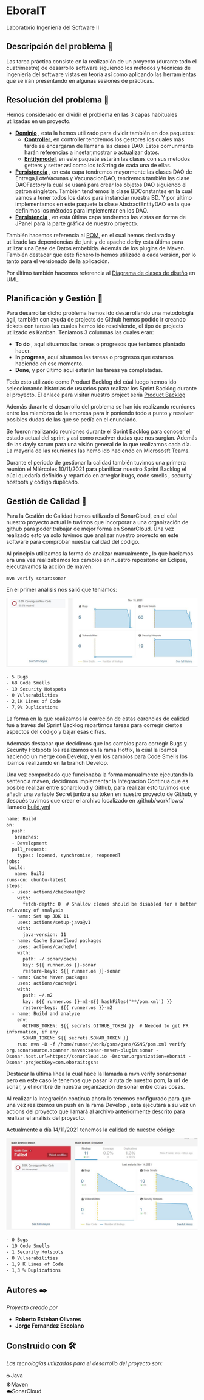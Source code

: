 # EboraIT
Laboratorio Ingeniería del Software II

## Descripción del problema 🔨
Las tarea práctica consiste en la realización de un proyecto (durante todo el cuatrimestre) de desarrollo software siguiendo los métodos y técnicas de ingeniería del software vistas en teoría así como aplicando las herramientas que se irán presentando en algunas sesiones de prácticas.

## Resolución del problema 🔨
 
Hemos considerado en dividir el problema en las 3 capas habituales utilizadas en un proyecto.
* **[Dominio](./GSNS/src/main/java/com/eborait/gsns/dominio)** , esta la hemos utilizado para dividir también en dos paquetes:
	* **[Controller](./GSNS/src/main/java/com/eborait/gsns/dominio/controller)**, en controller tendremos los gestores los cuales más tarde se encargaran de llamar a las clases DAO. Estos comunmente harán referencias a insetar,mostrar o actualizar datos.
	* **[Entitymodel](./GSNS/src/main/java/com/eborait/gsns/dominio/entitymodel)**, en este paquete estarán las clases con sus metodos getters y setter así como los toString de cada una de ellas. 
* **[Persistencia](./GSNS/src/main/java/com/eborait/gsns/persistencia)** , en esta capa tendremos mayormente las clases DAO de Entrega,LoteVacunas y VacunacionDAO, tendremos también las clase DAOFactory la cual se usará para crear los objetos DAO siguiendo el patron singleton. También tendremos la clase BDConstantes en la cual vamos a tener todos los datos para instanciar nuestra BD. Y por último implementamos en este paquete la clase AbstractEntityDAO en la que definimos los métodos para implementar en los DAO.
* **[Persistencia](./GSNS/src/main/java/com/eborait/gsns/presentacion)** , en esta última capa tendremos las vistas en forma de JPanel para la parte gráfica de nuestro proyecto.

También hacemos referencia al [POM](./GSNS/pom.xml), en el cual hemos declarado y utilizado las dependencias de junit y de apache.derby esta última para utilizar una Base de Datos embebida. Además de los plugins de Maven. También destacar que este fichero lo hemos utilizado a cada version, por lo tanto para el versionado de la aplicación. 

Por último también hacemos referencia al [Diagrama de clases de diseño](./Diagrama%20de%20clases%20de%20diseño.png)  en UML.

## Planificación y Gestión 📆

Para desarrollar dicho problema hemos ido desarrollando una metodología ágil, también con ayuda de projects de Github hemos podido ir creando tickets con tareas las cuales hemos ido resolviendo, el tipo de projects utilizado es Kanban. Teniamos 3 columnas las cuales eran:
* **To do** , aquí situamos las tareas o progresos que teniamos plantado hacer.
* **In progress**, aquí situamos las tareas o progresos que estamos haciendo en ese momento.
* **Done**, y por último aquí estarán las tareas ya completadas.

Todo esto utilizado como Product Backlog del cúal luego hemos ido seleccionando historias de usuarios para realizar los Sprint Backlog durante el proyecto.
El enlace para visitar nuestro project sería [Product Backlog](https://github.com/escolanojorge/eborait/projects/2)

Además durante el desarrollo del problema se han ido realizando reuniones entre los miembros de la empresa para ir poniendo todo a punto y resolver posibles dudas de las que se pedía en el enunciado.

Se fueron realizando reuniones durante el Sprint Backlog para conocer el estado actual del sprint y así como resolver dudas que nos surgían. Además de las dayly scrum para una visión general de lo que realizamos cada día. La mayoria de las reuniones las hemo ido haciendo en Micrososft Teams.

Durante el periodo de gestionar la calidad también tuvimos una primera reunión el Miércoles 10/11/2021 para planificar nuestro Sprint Backlog el cúal quedaría definido y repartido en arreglar bugs, code smells , security hostpots y código duplicado.

## Gestión de Calidad 🔨

Para la Gestión de Calidad hemos utilizado el SonarCloud, en el cúal nuestro proyecto actual le tuvimos que incorporar a una organización de github para poder trabajar de mejor forma en SonarCloud. Una vez realizado esto ya solo tuvimos que analizar nuestro proyecto en este software para comprobar nuestra calidad del código.

Al principio utilizamos la forma de analizar manualmente , lo que haciamos era una vez realizabamos los cambios en nuestro repositorio en Eclipse, ejecutavamos la acción de maven:
	
	mvn verify sonar:sonar
	
En el primer análisis nos salió que teniamos:

<img src="10_SonarCloud.JPG">

	- 5 Bugs
	- 68 Code Smells
	- 19 Security Hotspots
	- 0 Vulnerabilities
	- 2,1K Lines of Code
	- 7,9% Duplications

La forma en la que realizamos la correción de estas carencias de calidad fué a través del Sprint Backlog repartirnos tareas para corregir ciertos aspectos del código y bajar esas cifras.

Ademaás destacar que decidimos que los cambios para corregir Bugs y Security Hotspots los realizamos en la rama Hotfix, la cúal la ibamos haciendo un merge con Develop, y en los cambios para Code Smells los ibamos realizando en la branch Develop.

Una vez comprobado que funcionaba la forma manualmente ejecutando la sentencia maven, decidimos implementar la Integración Continua que es posible realizar entre sonarcloud y Github, para realizar esto tuvimos que añadir una variable Secret junto a su token en nuestro proyecto de Github, y después tuvimos que crear el archivo localizado en .github/workflows/ llamado [build.yml](/https://github.com/EboraIT/gsns/blob/master/.github/workflows/build.yml)

	name: Build
	on:
	  push:
 	   branches:
      - Development
	  pull_request:
	    types: [opened, synchronize, reopened]
	jobs:
 	 build:
 	   name: Build
    runs-on: ubuntu-latest
    steps:
      - uses: actions/checkout@v2
        with:
          fetch-depth: 0  # Shallow clones should be disabled for a better relevancy of analysis
      - name: Set up JDK 11
        uses: actions/setup-java@v1
        with:
          java-version: 11
      - name: Cache SonarCloud packages
        uses: actions/cache@v1
        with:
          path: ~/.sonar/cache
          key: ${{ runner.os }}-sonar
          restore-keys: ${{ runner.os }}-sonar
      - name: Cache Maven packages
        uses: actions/cache@v1
        with:
          path: ~/.m2
          key: ${{ runner.os }}-m2-${{ hashFiles('**/pom.xml') }}
          restore-keys: ${{ runner.os }}-m2
      - name: Build and analyze
        env:
          GITHUB_TOKEN: ${{ secrets.GITHUB_TOKEN }}  # Needed to get PR information, if any
          SONAR_TOKEN: ${{ secrets.SONAR_TOKEN }}
        run: mvn -B -f /home/runner/work/gsns/gsns/GSNS/pom.xml verify org.sonarsource.scanner.maven:sonar-maven-plugin:sonar -Dsonar.host.url=https://sonarcloud.io -Dsonar.organization=eborait -Dsonar.projectKey=com.eborait:gsns

Destacar la última línea la cual hace la llamada a mvn verify sonar:sonar pero en este caso le tenemos que pasar la ruta de nuestro pom, la url de sonar, y el nombre de nuestra organización de sonar entre otras cosas.

Al realizar la Integración continua ahora lo tenemos configurado para que una vez realizemos un push en la rama Develop , esta ejecutará a su vez un actions del proyecto que llamará al archivo anteriormente descrito para realizar el analisis del proyecto.

Actualmente a día 14/11/2021 tenemos la calidad de nuestro código:

<img src="https://github.com/EboraIT/gsns/blob/Development/14_SonarCloud_2.JPG">

	- 0 Bugs
	- 10 Code Smells
	- 1 Security Hotspots
	- 0 Vulnerabilities
	- 1,9 K Lines of Code
	- 1,3 % Duplications
	
## Autores ✒️

_Proyecto creado por_ 
* **Roberto Esteban Olivares** 
* **Jorge Fernandez Escolano** 

## Construido con 🛠️

_Las tecnologías utilizadas para el desarrollo del proyecto son:_

☕Java <br>
⚙️Maven <br>
☁️SonarCloud <br>

